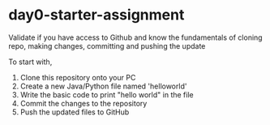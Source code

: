 # day0-starter-assignment
Validate if you have access to Github and know the fundamentals of cloning repo, making changes, committing and pushing the update

To start with,
1. Clone this repository onto your PC
2. Create a new Java/Python file named 'helloworld'
3. Write the basic code to print "hello world" in the file
4. Commit the changes to the repository
5. Push the updated files to GitHub
